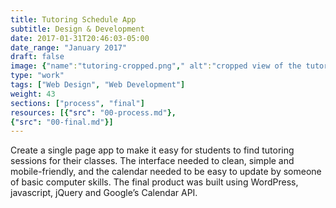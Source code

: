 ```yaml
---
title: Tutoring Schedule App
subtitle: Design & Development
date: 2017-01-31T20:46:03-05:00
date_range: "January 2017"
draft: false
image: {"name":"tutoring-cropped.png"," alt":"cropped view of the tutoring calendar/schedule page"}
type: "work"
tags: ["Web Design", "Web Development"]
weight: 43
sections: ["process", "final"]
resources: [{"src": "00-process.md"},
{"src": "00-final.md"}]
---
```

Create a single page app to make it easy for students to find tutoring sessions for their classes. The interface needed to clean, simple and mobile-friendly, and the calendar needed to be easy to update by someone of basic computer skills. The final product was built using WordPress,  javascript, jQuery and Google’s Calendar API.